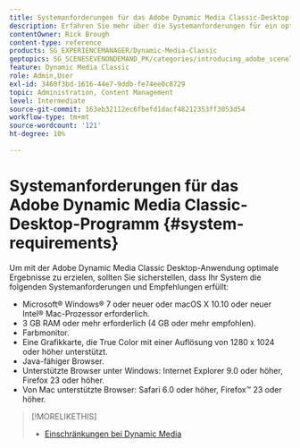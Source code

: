 ```yaml
---
title: Systemanforderungen für das Adobe Dynamic Media Classic-Desktop-Programm
description: Erfahren Sie mehr über die Systemanforderungen für ein optimales Benutzererlebnis mit Adobe Dynamic Media Classic.
contentOwner: Rick Brough
content-type: reference
products: SG_EXPERIENCEMANAGER/Dynamic-Media-Classic
geptopics: SG_SCENESEVENONDEMAND_PK/categories/introducing_adobe_scene7
feature: Dynamic Media Classic
role: Admin,User
exl-id: 3460f3bd-1616-44e7-9ddb-fe74ee0c8729
topic: Administration, Content Management
level: Intermediate
source-git-commit: 163eb32112ec6fbefd1dacf48212353ff3053d54
workflow-type: tm+mt
source-wordcount: '121'
ht-degree: 10%

---
```


# Systemanforderungen für das Adobe Dynamic Media Classic-Desktop-Programm {#system-requirements}

Um mit der Adobe Dynamic Media Classic Desktop-Anwendung optimale Ergebnisse zu erzielen, sollten Sie sicherstellen, dass Ihr System die folgenden Systemanforderungen und Empfehlungen erfüllt:

* Microsoft® Windows® 7 oder neuer oder macOS X 10.10 oder neuer Intel® Mac-Prozessor erforderlich.
* 3 GB RAM oder mehr erforderlich (4 GB oder mehr empfohlen).
* Farbmonitor.
* Eine Grafikkarte, die True Color mit einer Auflösung von 1280 x 1024 oder höher unterstützt.
* Java-fähiger Browser.
* Unterstützte Browser unter Windows: Internet Explorer 9.0 oder höher, Firefox 23 oder höher.
* Von Mac unterstützte Browser: Safari 6.0 oder höher, Firefox™ 23 oder höher.

>[!MORELIKETHIS]
>
>* [Einschränkungen bei Dynamic Media](/help/using/limitations.md)

